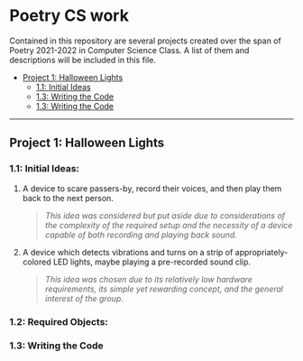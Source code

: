 # Poetry CS work

Contained in this repository are several projects created over the span of Poetry 2021-2022 in Computer Science Class. A list of them and descriptions will be included in this file.


 - [Project 1: Halloween Lights](#project-1-halloween-lights)
    - [1.1: Initial Ideas](#11-initial-ideas)
    - [1.3: Writing the Code](#12-required-objects)
    - [1.3: Writing the Code](#13-writing-the-code)
___

## Project 1: Halloween Lights

###    1.1: Initial Ideas:

1. A device to scare passers-by, record their voices, and then play them back to the next person.</p>
    > _This idea was considered but put aside due to considerations of the complexity of the required setup and the necessity of a device capable of both recording and playing back sound._

2. A device which detects vibrations and turns on a strip of appropriately-colored LED lights, maybe playing a pre-recorded sound clip.
    > _This idea was chosen due to its relatively low hardware requirements, its simple yet rewarding concept, and the general interest of the group._

###     1.2: Required Objects:

###     1.3: Writing the Code